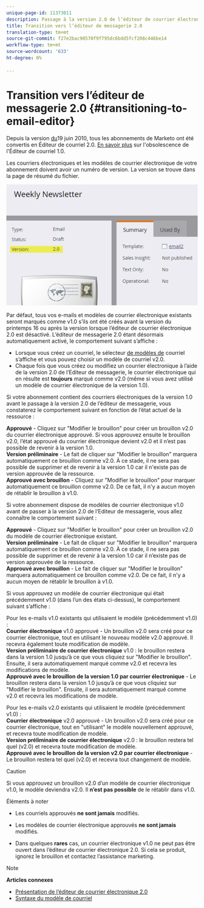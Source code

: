 ```yaml
---
unique-page-id: 11373011
description: Passage à la version 2.0 de l’éditeur de courrier électronique - Documentation du marketing - Documentation du produit
title: Transition vers l’éditeur de messagerie 2.0
translation-type: tm+mt
source-git-commit: f27e2bac90570f9f795dc6bdd5fcf208c446be14
workflow-type: tm+mt
source-wordcount: '633'
ht-degree: 0%

---
```



# Transition vers l’éditeur de messagerie 2.0 {#transitioning-to-email-editor}

Depuis la version [du](../../../../release-notes/2016/release-notes-spring-16.md)19 juin 2010, tous les abonnements de Marketo ont été convertis en Éditeur de courriel 2.0. [En savoir plus](https://nation.marketo.com/docs/DOC-7038) sur l&#39;obsolescence de l&#39;Éditeur de courriel 1.0.

Les courriers électroniques et les modèles de courrier électronique de votre abonnement doivent avoir un numéro de version. La version se trouve dans la page de résumé du fichier.

![](assets/five-5.png)

Par défaut, tous vos e-mails et modèles de courrier électronique existants seront marqués comme v1.0 s’ils ont été créés avant la version du printemps 16 ou après la version lorsque l’éditeur de courrier électronique 2.0 est désactivé. L’éditeur de messagerie 2.0 étant désormais automatiquement activé, le comportement suivant s’affiche :

* Lorsque vous créez un courriel, le sélecteur [de modèles de](email-template-picker-overview.md) courriel s’affiche et vous pouvez choisir un modèle de courriel v2.0.
* Chaque fois que vous créez ou modifiez un courrier électronique à l’aide de la version 2.0 de l’Editeur de messagerie, le courrier électronique qui en résulte est **toujours** marqué comme v2.0 (même si vous avez utilisé un modèle de courrier électronique de la version 1.0).

Si votre abonnement contient des courriers électroniques de la version 1.0 avant le passage à la version 2.0 de l’éditeur de messagerie, vous constaterez le comportement suivant en fonction de l’état actuel de la ressource :

**Approuvé** - Cliquez sur &quot;Modifier le brouillon&quot; pour créer un brouillon v2.0 du courrier électronique approuvé. Si vous approuvez ensuite le brouillon v2.0, l’état approuvé du courrier électronique devient v2.0 et il n’est pas possible de revenir à la version 1.0.\
**Version préliminaire** - Le fait de cliquer sur &quot;Modifier le brouillon&quot; marquera automatiquement ce brouillon comme v2.0. À ce stade, il ne sera pas possible de supprimer et de revenir à la version 1.0 car il n&#39;existe pas de version approuvée de la ressource.\
**Approuvé avec brouillon** - Cliquez sur &quot;Modifier le brouillon&quot; pour marquer automatiquement ce brouillon comme v2.0. De ce fait, il n&#39;y a aucun moyen de rétablir le brouillon à v1.0.

Si votre abonnement dispose de modèles de courrier électronique v1.0 avant de passer à la version 2.0 de l’Editeur de messagerie, vous allez connaître le comportement suivant :

**Approuvé** - Cliquez sur &quot;Modifier le brouillon&quot; pour créer un brouillon v2.0 du modèle de courrier électronique existant.\
**Version préliminaire** - Le fait de cliquer sur &quot;Modifier le brouillon&quot; marquera automatiquement ce brouillon comme v2.0. À ce stade, il ne sera pas possible de supprimer et de revenir à la version 1.0 car il n’existe pas de version approuvée de la ressource.\
**Approuvé avec brouillon** - Le fait de cliquer sur &quot;Modifier le brouillon&quot; marquera automatiquement ce brouillon comme v2.0. De ce fait, il n&#39;y a aucun moyen de rétablir le brouillon à v1.0.

Si vous approuvez un modèle de courrier électronique qui était précédemment v1.0 (dans l’un des états ci-dessus), le comportement suivant s’affiche :

Pour les e-mails v1.0 existants qui utilisaient le modèle (précédemment v1.0) :\
**Courrier électronique** v1.0 approuvé - Un brouillon v2.0 sera créé pour ce courrier électronique, tout en utilisant le nouveau modèle v2.0 approuvé. Il recevra également toute modification de modèle.\
**Version préliminaire de courrier électronique** v1.0 : le brouillon restera dans la version 1.0 jusqu’à ce que vous cliquiez sur &quot;Modifier le brouillon&quot;. Ensuite, il sera automatiquement marqué comme v2.0 et recevra les modifications de modèle.\
**Approuvé avec le brouillon de la version 1.0 par courrier électronique** - Le brouillon restera dans la version 1.0 jusqu’à ce que vous cliquiez sur &quot;Modifier le brouillon&quot;. Ensuite, il sera automatiquement marqué comme v2.0 et recevra les modifications de modèle.

Pour les e-mails v2.0 existants qui utilisaient le modèle (précédemment v1.0) :\
**Courrier électronique** v2.0 approuvé - Un brouillon v2.0 sera créé pour ce courrier électronique, tout en &quot;utilisant&quot; le modèle nouvellement approuvé, et recevra toute modification de modèle.\
**Version préliminaire de courrier électronique** v2.0 : le brouillon restera tel quel (v2.0) et recevra toute modification de modèle.\
**Approuvé avec le brouillon de la version v2.0 par courrier électronique** - Le brouillon restera tel quel (v2.0) et recevra tout changement de modèle.

>[!CAUTION]
>
>Si vous approuvez un brouillon v2.0 d’un modèle de courrier électronique v1.0, le modèle deviendra v2.0. Il **n’est pas possible** de le rétablir dans v1.0.

Éléments à noter

* Les courriels approuvés **ne sont jamais** modifiés.

* Les modèles de courrier électronique approuvés **ne sont jamais** modifiés.

* Dans quelques **rares** cas, un courrier électronique v1.0 ne peut pas être ouvert dans l’éditeur de courrier électronique 2.0. Si cela se produit, ignorez le brouillon et contactez l’assistance marketing.

>[!NOTE]
>
>**Articles connexes**
>
>* [Présentation de l’éditeur de courrier électronique 2.0](email-editor-v2-0-overview.md)
>* [Syntaxe du modèle de courriel](email-template-syntax.md)

>



